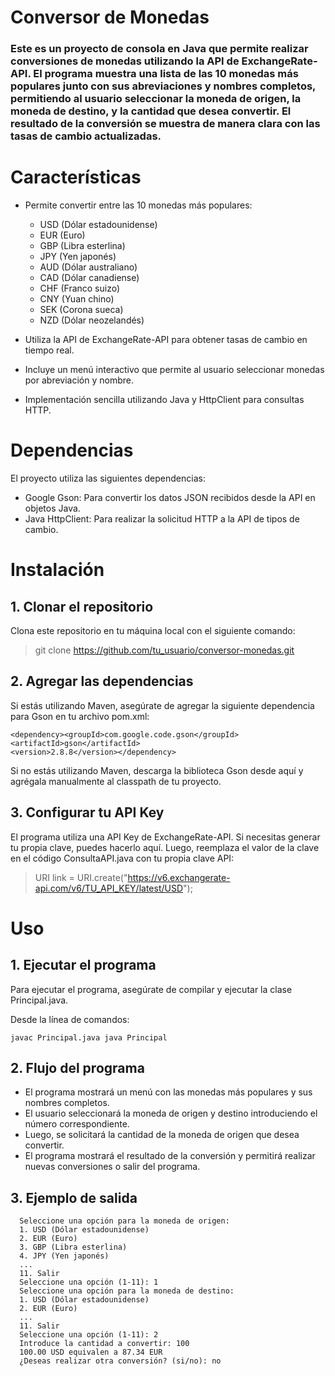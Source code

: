 # Conversor de Monedas

### Este es un proyecto de consola en Java que permite realizar conversiones de monedas utilizando la API de ExchangeRate-API. El programa muestra una lista de las 10 monedas más populares junto con sus abreviaciones y nombres completos, permitiendo al usuario seleccionar la moneda de origen, la moneda de destino, y la cantidad que desea convertir. El resultado de la conversión se muestra de manera clara con las tasas de cambio actualizadas.

# Características

- Permite convertir entre las 10 monedas más populares:
  - USD (Dólar estadounidense)
  - EUR (Euro)
  - GBP (Libra esterlina)
  - JPY (Yen japonés)
  - AUD (Dólar australiano)
  - CAD (Dólar canadiense)
  - CHF (Franco suizo)
  - CNY (Yuan chino)
  - SEK (Corona sueca)
  - NZD (Dólar neozelandés)
  
- Utiliza la API de ExchangeRate-API para obtener tasas de cambio en tiempo real.
- Incluye un menú interactivo que permite al usuario seleccionar monedas por abreviación y nombre.
- Implementación sencilla utilizando Java y HttpClient para consultas HTTP.

# Dependencias

El proyecto utiliza las siguientes dependencias:

- Google Gson: Para convertir los datos JSON recibidos desde la API en objetos Java.
- Java HttpClient: Para realizar la solicitud HTTP a la API de tipos de cambio.
  
# Instalación

## 1. Clonar el repositorio

Clona este repositorio en tu máquina local con el siguiente comando:

> git clone https://github.com/tu_usuario/conversor-monedas.git

## 2. Agregar las dependencias

Si estás utilizando Maven, asegúrate de agregar la siguiente dependencia para Gson en tu archivo pom.xml:

    <dependency><groupId>com.google.code.gson</groupId>
    <artifactId>gson</artifactId>
    <version>2.8.8</version></dependency>

Si no estás utilizando Maven, descarga la biblioteca Gson desde aquí y agrégala manualmente al classpath de tu proyecto.

## 3. Configurar tu API Key

El programa utiliza una API Key de ExchangeRate-API. Si necesitas generar tu propia clave, puedes hacerlo aquí. Luego, reemplaza el valor de la clave en el código ConsultaAPI.java con tu propia clave API:

> URI link = URI.create("https://v6.exchangerate-api.com/v6/TU_API_KEY/latest/USD");

# Uso

## 1. Ejecutar el programa

Para ejecutar el programa, asegúrate de compilar y ejecutar la clase Principal.java.

Desde la línea de comandos:

  `
  javac Principal.java
  java Principal
  `
## 2. Flujo del programa

- El programa mostrará un menú con las monedas más populares y sus nombres completos.
- El usuario seleccionará la moneda de origen y destino introduciendo el número correspondiente.
- Luego, se solicitará la cantidad de la moneda de origen que desea convertir.
- El programa mostrará el resultado de la conversión y permitirá realizar nuevas conversiones o salir del programa.
  
## 3. Ejemplo de salida

      Seleccione una opción para la moneda de origen: 
      1. USD (Dólar estadounidense)
      2. EUR (Euro)
      3. GBP (Libra esterlina)
      4. JPY (Yen japonés)
      ...
      11. Salir
      Seleccione una opción (1-11): 1
      Seleccione una opción para la moneda de destino: 
      1. USD (Dólar estadounidense)
      2. EUR (Euro)
      ...
      11. Salir
      Seleccione una opción (1-11): 2
      Introduce la cantidad a convertir: 100
      100.00 USD equivalen a 87.34 EUR
      ¿Deseas realizar otra conversión? (si/no): no

